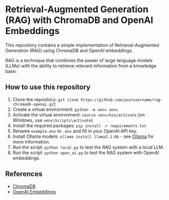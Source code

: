 # Retrieval-Augmented Generation (RAG) with ChromaDB and OpenAI Embeddings

This repository contains a simple implementation of Retrieval-Augmented Generation (RAG) using ChromaDB and OpenAI embeddings.

RAG is a technique that combines the power of large language models (LLMs) with the ability to retrieve relevant information from a knowledge base.

## How to use this repository

1. Clone the repository: `git clone https://github.com/yourusername/rag-chromadb-openai.git`
2. Create a virtual environment: `python -m venv venv`
3. Activate the virtual environment: `source venv/bin/activate` (on Windows, use `venv\Scripts\activate`)
4. Install the required packages: `pip install -r requirements.txt`
5. Rename `example.env` to `.env` and fill in your OpenAI API key.
6. Install Ollama models: `ollama install llama3.1:8b` - see [Ollama](https://ollama.ai/) for more information.
7. Run the script: `python local.py` to test the RAG system with a local LLM.
8. Run the script: `python open_ai.py` to test the RAG system with OpenAI embeddings.

## References

- [ChromaDB](https://docs.trychroma.com/)
- [OpenAI Embeddings](https://platform.openai.com/docs/guides/embeddings)
